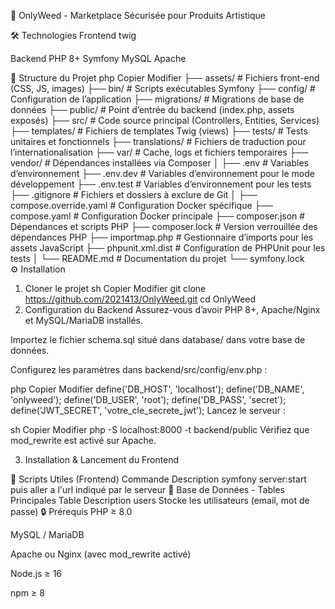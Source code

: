 🌿 OnlyWeed - Marketplace Sécurisée pour Produits Artistique

🛠 Technologies
Frontend
twig

Backend
PHP 8+
Symfony
MySQL
Apache

📁 Structure du Projet
php
Copier
Modifier
├── assets/                       # Fichiers front-end (CSS, JS, images)
├── bin/                          # Scripts exécutables Symfony
├── config/                       # Configuration de l’application
├── migrations/                   # Migrations de base de données
├── public/                       # Point d’entrée du backend (index.php, assets exposés)
├── src/                          # Code source principal (Controllers, Entities, Services)
├── templates/                    # Fichiers de templates Twig (views)
├── tests/                        # Tests unitaires et fonctionnels
├── translations/                 # Fichiers de traduction pour l’internationalisation
├── var/                          # Cache, logs et fichiers temporaires
├── vendor/                       # Dépendances installées via Composer
│
├── .env                          # Variables d’environnement
├── .env.dev                      # Variables d’environnement pour le mode développement
├── .env.test                     # Variables d’environnement pour les tests
├── .gitignore                    # Fichiers et dossiers à exclure de Git
│
├── compose.override.yaml         # Configuration Docker spécifique
├── compose.yaml                  # Configuration Docker principale
├── composer.json                 # Dépendances et scripts PHP
├── composer.lock                 # Version verrouillée des dépendances PHP
├── importmap.php                 # Gestionnaire d’imports pour les assets JavaScript
├── phpunit.xml.dist              # Configuration de PHPUnit pour les tests
│
└── README.md                     # Documentation du projet
└── symfony.lock  
⚙️ Installation
1. Cloner le projet
sh
Copier
Modifier
git clone https://github.com/2021413/OnlyWeed.git
cd OnlyWeed
2. Configuration du Backend
Assurez-vous d’avoir PHP 8+, Apache/Nginx et MySQL/MariaDB installés.

Importez le fichier schema.sql situé dans database/ dans votre base de données.

Configurez les paramètres dans backend/src/config/env.php :

php
Copier
Modifier
define('DB_HOST', 'localhost');
define('DB_NAME', 'onlyweed');
define('DB_USER', 'root');
define('DB_PASS', 'secret');
define('JWT_SECRET', 'votre_cle_secrete_jwt');
Lancez le serveur :

sh
Copier
Modifier
php -S localhost:8000 -t backend/public
Vérifiez que mod_rewrite est activé sur Apache.

3. Installation & Lancement du Frontend



🧪 Scripts Utiles (Frontend)
Commande	Description
symfony server:start
puis aller a l'url indiqué par le serveur
🧱 Base de Données - Tables Principales
Table	Description
users	Stocke les utilisateurs (email, mot de passe)
🔒 Prérequis
PHP ≥ 8.0

MySQL / MariaDB

Apache ou Nginx (avec mod_rewrite activé)

Node.js ≥ 16

npm ≥ 8
